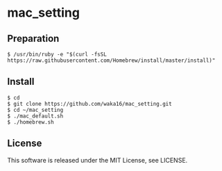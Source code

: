 # mac_setting

## Preparation

```
$ /usr/bin/ruby -e "$(curl -fsSL https://raw.githubusercontent.com/Homebrew/install/master/install)"
```

## Install

```
$ cd
$ git clone https://github.com/waka16/mac_setting.git
$ cd ~/mac_setting
$ ./mac_default.sh
$ ./homebrew.sh
```

## License
This software is released under the MIT License, see LICENSE.
